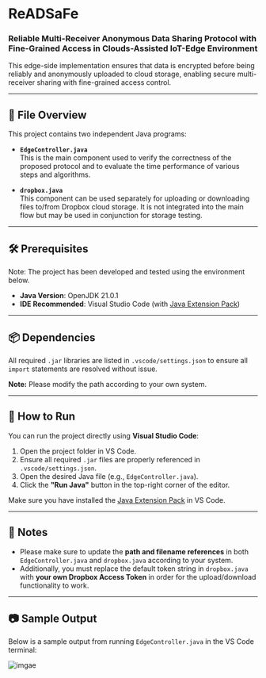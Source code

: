 # ReADSaFe  
### Reliable Multi-Receiver Anonymous Data Sharing Protocol with Fine-Grained Access in Clouds-Assisted IoT-Edge Environment

This edge-side implementation ensures that data is encrypted before being reliably and anonymously uploaded to cloud storage, enabling secure multi-receiver sharing with fine-grained access control.

---

## 📁 File Overview

This project contains two independent Java programs:

- **`EdgeController.java`**  
  This is the main component used to verify the correctness of the proposed protocol and to evaluate the time performance of various steps and algorithms.

- **`dropbox.java`**  
  This component can be used separately for uploading or downloading files to/from Dropbox cloud storage. It is not integrated into the main flow but may be used in conjunction for storage testing.

---

## 🛠 Prerequisites

Note: The project has been developed and tested using the environment below.

- **Java Version**: OpenJDK 21.0.1  
- **IDE Recommended**: Visual Studio Code (with [Java Extension Pack](https://marketplace.visualstudio.com/items?itemName=vscjava.vscode-java-pack))

---

## 📦 Dependencies

All required `.jar` libraries are listed in `.vscode/settings.json` to ensure all `import` statements are resolved without issue.

**Note:** Please modify the path according to your own system.

---

## 🚀 How to Run

You can run the project directly using **Visual Studio Code**:

1. Open the project folder in VS Code.
2. Ensure all required `.jar` files are properly referenced in `.vscode/settings.json`.
3. Open the desired Java file (e.g., `EdgeController.java`).
4. Click the **"Run Java"** button in the top-right corner of the editor.

Make sure you have installed the [Java Extension Pack](https://marketplace.visualstudio.com/items?itemName=vscjava.vscode-java-pack) in VS Code.

---

## 📎 Notes

- Please make sure to update the **path and filename references** in both `EdgeController.java` and `dropbox.java` according to your system.
- Additionally, you must replace the default token string in `dropbox.java` with **your own Dropbox Access Token** in order for the upload/download functionality to work.

---

## 📷 Sample Output

Below is a sample output from running `EdgeController.java` in the VS Code terminal:

![imgae](https://i.postimg.cc/P5Fw2wJC/Screenshot-2025-07-23-174434.png)
